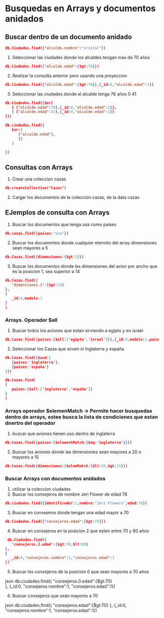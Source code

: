 # Busquedas en Arrays y documentos anidados

##  Buscar dentro de un documento anidado

```json
db.Ciudades.find({"alcalde.nombre":"cristal"})
```
1. Seleccionar las ciudades donde los alcaldes tengan mas de 70 años
```json
db.Ciudades.find({"alcalde.edad":{$gt:70}})
```

2. Realizar la consulta anterior pero usando una proyeccion
```json
db.Ciudades.find({"alcalde.edad":{$gt:70}},{_id:0,"alcalde.edad":1})
```
3. Seleccionar las ciudades donde el alcalde tenga 76 años 0 41

```json
db.Ciudades.find({$or[
   { {"alcalde.edad":70},{_id:0,"alcalde.edad":1}},
   { {"alcalde.edad":41},{_id:0,"alcalde.edad":1}}
]})
```

```json
db.ciudades.find({
   $or:[
      {"alcalde.edad"},
      {}
   ]

})
```

## Consultas con Arrays
1. Crear una coleccion cazas
```json
db.createCollection("Cazas")
```
2. Cargar los documentos de la coleccion cazas, de la data cazas
## EJemplos de consulta con Arrays
1. Buscar los documentos que tenga usa como paises
```json
db.cazas.find({paises:"usa"})
```
2. Buscar los docuemntos donde cualquier elemnto del array dimensiones sean mayores a 5
```json
db.Cazas.find({dimensiones:{$gt:5}})
```
3. Buscar los documentos donde las dimensiones del avion por ancho que es la posicion 1, sea superior a 14
```json
db.Cazas.find({
   "dimensiones.1":{$gt:14}
},
{
   _id:0,modelo:1
}
)
```
### Arrays. Operador $all
1. Buscar todos los aviones que estan sirviendo a egipto y en israel
```json
db.Cazas.find({paises:{$all:['egipto','israel']}},{_id:0,modelo:1,paises:1})
```
2. Seleccionar los Cazas que sirven in Inglaterra y españa
```json
db.Cazas.find({$and:[
   {paises:'inglaterra'},
   {paises:'españa'}
]})

db.Cazas.find(
{
   paises:{$all:['inglaterra','españa']}
}
)
```

### Arrays operador $elemenMatch -> Permite hacer busquedas dentro de arrays, estee busca la lista de condiciones que estan dnertro del operador
1. buscar que aviones tienen uso dentro de inglaterra

```json
db.Cazas.find({paises:{$elementMatch:{$eq:'inglaterra'}}})
```
2. Buscar los aviones donde las dimensiones sean mayores a 20 o mayores a 15
```json
db.Cazas.find({dimensiones:{$elemMatch:{$lt:20,$gt:15}})
```
### Buscar Arrays con documentos anidados
1. utilizar la coleccion ciudades
2. Buscar los consejeros de nombre Jeri Flower de edad 78

```json
db.ciudades.find({identificador:1,nombre:"Jeri Flowers",edad:78})
```
3. Buscar en consejeros donde tengan una edad mayor a 70
```json
db.Ciudades.find({"consejeros.edad":{$gt:70}})
```
4. Buscar en consejeros en la posicion 2 que esten entre 70 y 80 años

```json
`db.Ciudades.find({
   'consejeros.2.edad':{$gt:70,$lt:80}
},
{
   _id:0,"consejeros.nombre":1,"consejeros.edad":1
})`
```

5. Buscar los consejeros de la posición 0 que sean mayores a 70 años

json
db.ciudades.find({
  "consejeros.0.edad":{$gt:70}  
}, {_id:0, "consejeros.nombre":1, "consejeros.edad":1})


6. Buscar consejeros que sean mayores a 70

json
db.ciudades.find({
  "consejeros.edad":{$gt:70}
}, {_id:0, "consejeros.nombre":1, "consejeros.edad":1})
